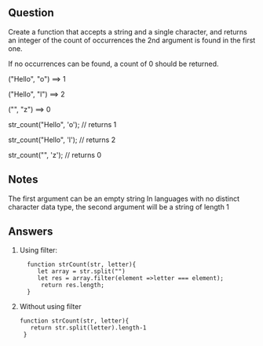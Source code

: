 ## Question
Create a function that accepts a string and a single character, and returns an integer of the count of occurrences the 2nd argument is found in the first one.

If no occurrences can be found, a count of 0 should be returned.

("Hello", "o")  ==>  1

("Hello", "l")  ==>  2

("", "z")       ==>  0

str_count("Hello", 'o'); // returns 1

str_count("Hello", 'l'); // returns 2

str_count("", 'z'); // returns 0

## Notes
The first argument can be an empty string
In languages with no distinct character data type, the second argument will be a string of length 1

## Answers 
1. Using filter:
   
         function strCount(str, letter){
            let array = str.split("")
            let res = array.filter(element =>letter === element);
             return res.length;
         }

2. Without using filter
   
       function strCount(str, letter){  
          return str.split(letter).length-1
        }
